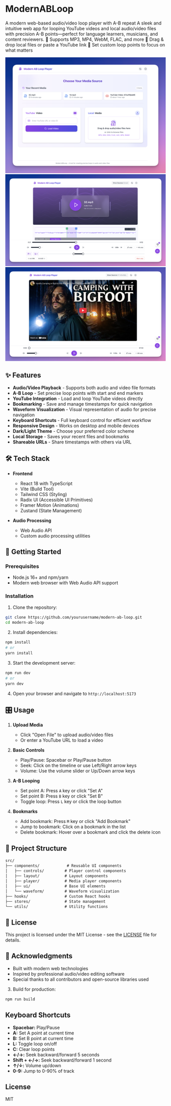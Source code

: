 # ModernABLoop

A modern web-based audio/video loop player with A-B repeat
A sleek and intuitive web app for looping YouTube videos and local audio/video files with precision A-B points—perfect for language learners, musicians, and content reviewers.
🎯 Supports MP3, MP4, WebM, FLAC, and more
📼 Drag & drop local files or paste a YouTube link
🔁 Set custom loop points to focus on what matters

![alt text](./screenshots/screenshot-1.png)
![alt text](./screenshots/screenshot-2.png)
![alt text](./screenshots/screenshot-3.png)

## ✨ Features

- **Audio/Video Playback** - Supports both audio and video file formats
- **A-B Loop** - Set precise loop points with start and end markers
- **YouTube Integration** - Load and loop YouTube videos directly
- **Bookmarking** - Save and manage timestamps for quick navigation
- **Waveform Visualization** - Visual representation of audio for precise navigation
- **Keyboard Shortcuts** - Full keyboard control for efficient workflow
- **Responsive Design** - Works on desktop and mobile devices
- **Dark/Light Theme** - Choose your preferred color scheme
- **Local Storage** - Saves your recent files and bookmarks
- **Shareable URLs** - Share timestamps with others via URL

## 🛠 Tech Stack

- **Frontend**

  - React 18 with TypeScript
  - Vite (Build Tool)
  - Tailwind CSS (Styling)
  - Radix UI (Accessible UI Primitives)
  - Framer Motion (Animations)
  - Zustand (State Management)

- **Audio Processing**
  - Web Audio API
  - Custom audio processing utilities

## 🚀 Getting Started

### Prerequisites

- Node.js 16+ and npm/yarn
- Modern web browser with Web Audio API support

### Installation

1. Clone the repository:

```bash
git clone https://github.com/yourusername/modern-ab-loop.git
cd modern-ab-loop
```

2. Install dependencies:

```bash
npm install
# or
yarn install
```

3. Start the development server:

```bash
npm run dev
# or
yarn dev
```

4. Open your browser and navigate to `http://localhost:5173`

## 🎛 Usage

1. **Upload Media**

   - Click "Open File" to upload audio/video files
   - Or enter a YouTube URL to load a video

2. **Basic Controls**

   - Play/Pause: Spacebar or Play/Pause button
   - Seek: Click on the timeline or use Left/Right arrow keys
   - Volume: Use the volume slider or Up/Down arrow keys

3. **A-B Looping**

   - Set point A: Press `A` key or click "Set A"
   - Set point B: Press `B` key or click "Set B"
   - Toggle loop: Press `L` key or click the loop button

4. **Bookmarks**
   - Add bookmark: Press `M` key or click "Add Bookmark"
   - Jump to bookmark: Click on a bookmark in the list
   - Delete bookmark: Hover over a bookmark and click the delete icon

## 🎨 Project Structure

```
src/
├── components/            # Reusable UI components
│   ├── controls/         # Player control components
│   ├── layout/           # Layout components
│   ├── player/           # Media player components
│   ├── ui/               # Base UI elements
│   └── waveform/         # Waveform visualization
├── hooks/                # Custom React hooks
├── stores/               # State management
└── utils/                # Utility functions
```

## 📝 License

This project is licensed under the MIT License - see the [LICENSE](LICENSE) file for details.

## 🙏 Acknowledgments

- Built with modern web technologies
- Inspired by professional audio/video editing software
- Special thanks to all contributors and open-source libraries used

3. Build for production:

```bash
npm run build
```

## Keyboard Shortcuts

- **Spacebar:** Play/Pause
- **A:** Set A point at current time
- **B:** Set B point at current time
- **L:** Toggle loop on/off
- **C:** Clear loop points
- **←/→:** Seek backward/forward 5 seconds
- **Shift + ←/→:** Seek backward/forward 1 second
- **↑/↓:** Volume up/down
- **0-9:** Jump to 0-90% of track

## License

MIT
